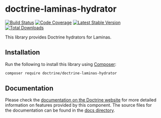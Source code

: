 # doctrine-laminas-hydrator

[![Build Status](https://github.com/doctrine/doctrine-laminas-hydrator/actions/workflows/continuous-integration.yml/badge.svg)](https://github.com/doctrine/doctrine-laminas-hydrator/actions/workflows/continuous-integration.yml?query=branch%3A3.5.x)
[![Code Coverage](https://codecov.io/gh/doctrine/doctrine-laminas-hydrator/branch/3.5.x/graphs/badge.svg)](https://codecov.io/gh/doctrine/doctrine-laminas-hydrator/branch/3.5.x)
[![Latest Stable Version](https://poser.pugx.org/doctrine/doctrine-laminas-hydrator/v/stable.png)](https://packagist.org/packages/doctrine/doctrine-laminas-hydrator)
[![Total Downloads](https://poser.pugx.org/doctrine/doctrine-laminas-hydrator/downloads.png)](https://packagist.org/packages/doctrine/doctrine-laminas-hydrator)

This library provides Doctrine hydrators for Laminas.

## Installation

Run the following to install this library using [Composer](https://getcomposer.org/):

```bash
composer require doctrine/doctrine-laminas-hydrator
```

## Documentation

Please check the [documentation on the Doctrine website](https://www.doctrine-project.org/projects/doctrine-laminas-hydrator.html)
for more detailed information on features provided by this component. The source files for the documentation can be
found in the [docs directory](./docs/en).
